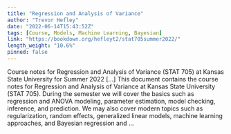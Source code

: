 ```yaml
---
title: "Regression and Analysis of Variance"
author: "Trevor Hefley"
date: "2022-06-14T15:43:52Z"
tags: [Course, Models, Machine Learning, Bayesian]
link: "https://bookdown.org/hefleyt2/stat705summer2022/"
length_weight: "10.6%"
pinned: false
---
```


Course notes for Regression and Analysis of Variance (STAT 705) at Kansas State University for Summer 2022 [...] This document contains the course notes for Regression and Analysis of Variance at Kansas State University (STAT 705). During the semester we will cover the basics such as regression and ANOVA modeling, parameter estimation, model checking, inference, and prediction. We may also cover modern topics such as regularization, random effects, generalized linear models, machine learning approaches, and Bayesian regression and ...
